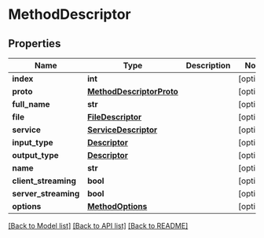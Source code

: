 # MethodDescriptor

## Properties
Name | Type | Description | Notes
------------ | ------------- | ------------- | -------------
**index** | **int** |  | [optional] 
**proto** | [**MethodDescriptorProto**](MethodDescriptorProto.md) |  | [optional] 
**full_name** | **str** |  | [optional] 
**file** | [**FileDescriptor**](FileDescriptor.md) |  | [optional] 
**service** | [**ServiceDescriptor**](ServiceDescriptor.md) |  | [optional] 
**input_type** | [**Descriptor**](Descriptor.md) |  | [optional] 
**output_type** | [**Descriptor**](Descriptor.md) |  | [optional] 
**name** | **str** |  | [optional] 
**client_streaming** | **bool** |  | [optional] 
**server_streaming** | **bool** |  | [optional] 
**options** | [**MethodOptions**](MethodOptions.md) |  | [optional] 

[[Back to Model list]](../README.md#documentation-for-models) [[Back to API list]](../README.md#documentation-for-api-endpoints) [[Back to README]](../README.md)

